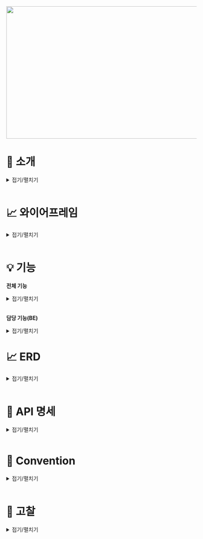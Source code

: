 <img src = "https://user-images.githubusercontent.com/117654450/223961253-bebdd6e8-e467-4c6f-884e-d7fe1e953712.png" height = "350px" width = "680px" allign = "left">


# 📝 소개
<details>
<summary>접기/펼치기</summary>

</br>

* **프로젝트명** : CELOG

* **주제** : 개발자들을 위한 블로그, 벨로그를 클론한 개발자 커뮤니티 사이트입니다. 


* **기간** : 2023년 3월 3일 ~ 2023년 3월 9일


* **팀원**

  * **백엔드** : [강혜광](https://github.com/kingaser), [김우영](https://github.com/micheal1woo), [이상훈](https://github.com/strangehoon)
  * **프론트엔드** : [박정현](https://github.com/swing-park), [남궁윤서](https://github.com/lionloopy)  
  
* **프론트엔드 깃허브** : [Celog front](https://github.com/Celog-clone/Celog-front)

* **STACK** 
  * <img src="https://img.shields.io/badge/java-007396?style=for-the-badge&logo=java&logoColor=white"> <img src="https://img.shields.io/badge/mysql-4479A1?style=for-the-badge&logo=mysql&logoColor=white"> <img src="https://img.shields.io/badge/spring-6DB33F?style=for-the-badge&logo=spring&logoColor=white"> <img src="https://img.shields.io/badge/github-181717?style=for-the-badge&logo=github&logoColor=white"> <img src="https://img.shields.io/badge/git-F05032?style=for-the-badge&logo=git&logoColor=white"> <img src="https://img.shields.io/badge/amazonaws-232F3E?style=for-the-badge&logo=amazonaws&logoColor=white"> <img src = "https://img.shields.io/badge/SpringBoot-6DB33F.svg?&style=for-the-badge&logo=SpringBoot&logoColor=white"> <img src = "https://img.shields.io/badge/Amazon%20S3-569A31.svg?&style=for-the-badge&logo=Amazon%20S3&logoColor=white"> <img src = "https://img.shields.io/badge/Amazon%20RDS-569A31.svg?&style=for-the-badge&logo=Amazon%20RDS&logoColor=white">
</details>

</br>

# 📈 와이어프레임

<details>
<summary>접기/펼치기</summary>

</br>

<img src = "https://user-images.githubusercontent.com/117654450/223966816-e62d740e-988f-4a54-82ac-9c2f74463894.png" height = "350px" width = "680px" allign = "left">


</details>

</br>

# 💡 기능

**전체 기능**
<details>
<summary>접기/펼치기</summary>

</br>

- 로그인 
    - Validation check (아이디, PW 최소 글자 수 등..)
    - 유저 여부 체크
    - Access-Token cookie 저장
- 회원가입
    - Validation check (아이디, PW 최소 글자 수 등…)
    - 유저 중복 체크
- 메인페이지 
    - 전체 게시글 조회
    - 게시글 검색 (keyword)
    - Infinite Scroll (only front)
    - 상세페이지,마이페이지,작성페이지 routing
- 상세페이지 
    - 게시글 조회 (이미지,타이틀,콘텐트,좋아요갯수,리뷰 …)
    - 좋아요 추가, 취소
    - 댓글 작성,수정,삭제
- 마이페이지 
    - 내가 쓴 글 조회
    - 상세페이지 routing
- 작성(수정)페이지 
    - 게시글 작성,수정,삭제
    - 이미지 미리보기

</details>

</br> 


**담당 기능(BE)**
<details>
<summary>접기/펼치기</summary>

</br>

* 강혜광
    * 댓글 작성
    * 댓글 수정
    * 댓글 삭제
    * 좋아요 추가/삭제
    * 마이페이지
* 김우영
    * 로그인 요청
    * 회원 가입
    * 회원 중복 확인
    * 토큰 갱신
    * 스프링 시큐리티
* 이상훈
    * 게시글 작성
    * 게시글 수정
    * 게시글 삭제
    * 게시글 전체 조회
    * 게시글 키워드 검색
* 공통
    * 오류 해결
    * 리펙토링
</details>

# 📈 ERD 
<details>
<summary>접기/펼치기</summary>

</br>

<img src = "https://user-images.githubusercontent.com/117654450/223970363-c1fde9cd-b15a-4eb1-83d8-1b47c1d7a5e9.png" height = "350px" width = "680px" allign = "left"> 
</details>

</br> 

# 📝 API 명세

<details>
<summary>접기/펼치기</summary>
 
 </br>
 
![Celog-API - www notion so](https://user-images.githubusercontent.com/104209781/224022412-bcf6c859-530f-4506-a930-b8c69ce0e652.png)

</details>

</br> 

# 🧐 Convention
<details>
<summary>접기/펼치기</summary>

- ### URL 네이밍 규칙
   
    **1. 명사를 사용한다.**
    
    나쁜 예 : www.fomagran.com/get-users
    좋은 예 : www.fomagran.com/users
    
    **2. 소문자를 사용한다.**
    
    나쁜 예 : www.fomagran.com/Users
    좋은 예 : www.fomagran.com/users
    
    **3. 복수형을 사용한다.**
    
    나쁜 예 : www.fomagran.com/user
    좋은 예 : www.fomagran.com/users
    
    **4. 구분자는 "-"(하이픈)을 사용한다. (카멜 케이스도 허용되지 않음)**
    
    나쁜 예: [www.fomagran.com/](http://www.fomagran.com/)very_good_users
           ,[www.fomagran.com/](http://www.fomagran.com/)veryGoodUsers </br>
    좋은 예 : [www.fomagran.com/](http://www.fomagran.com/)very-good-users
    
    **5. url의 마지막엔 슬래쉬를 포함하지 않음**
    
    나쁜 예 : [www.fomagran.com/](http://www.fomagran.com/)very-good-users/ </br>
    좋은 예 : [www.fomagran.com/](http://www.fomagran.com/)very-good-users
    
    **6. 파일 확장자는 포함하지 않음**
    
    나쁜 예 : [www.fomagran.com/](http://www.fomagran.com/)photos/image.jpg </br>
    좋은 예 : [www.fomagran.com/](http://www.fomagran.com/)photos/image
    
 </br>
    
- ### Git Commit Convention
   
    **`태그 : 제목`의 형태이며, `:`뒤에만 space가 있음에 유의한다.**
    
    - `feat` : 새로운 기능 추가
    - `fix` : 버그 수정
    - `docs` : 문서 수정
    - `style` : 코드 포맷팅, 세미콜론 누락, 코드 변경이 없는 경우
    - `refactor` : 코드 리펙토링
    - `test` : 테스트 코드, 리펙토링 테스트 코드 추가
    - `chore` : 빌드 업무 수정, 패키지 매니저 수정

</br>

-  ### 스프링 네이밍 컨벤션
    - 서비스 클래스 안에서 메서드 명을 작성 할 때는 아래와 같은 접두사를 붙인다.
        
        findOrder() - 조회 유형의 service 메서드
        
        addOrder() - 등록 유형의 service 메서드
        
        modifyOrder() - 변경 유형의 service 메서드
        
        removeOrder() - 삭제 유형의 service 메서드
        
        saveOrder() – 등록/수정/삭제 가 동시에 일어나는 유형의 service 메서드
        
    - 컨트롤러 클래스 안에서 메서드 명을 작성 할 때는 아래와 같은 접미사를 붙인다.
        
        orderList() – 목록 조회 유형의 서비스
        
        orderDetails() – 단 건 상세 조회 유형의 controller 메서드
        
        orderSave() – 등록/수정/삭제 가 동시에 일어나는 유형의 controller 메서드
        
        orderAdd() – 등록만 하는 유형의 controller 메서드
        
        orderModify() – 수정만 하는 유형의 controller 메서드
        
        orderRemove() – 삭제만 하는 유형의 controller 메서드
</details>

</br>

# 🔨 고찰
<details>
<summary>접기/펼치기</summary>

</br>

* **API 명세서의 잦은 수정** : 아직은 정확한 API 명세서의 초기 작성능력이 많이 부족한것을 느낌.
* **프론트와의 소통** : 어느정도 소통이 잘 됐다고 생각하지만 백엔드에서 API관련 수정된 부분을 바로바로 전달해야하는 부분에서 실수가 많아 소통이 조금 안됐다고 생각함.
* **게시글 상세조회 페이지 화면이 나오지 않음** : 게시글과 댓글에서 닉네임이 모두 나와야하는데 게시글의 닉네임과 댓글의 닉네임의 변수가 같아서 화면이 깨짐 → 상세조회 페이지에서만 댓글 닉네임 변수 이름 수정.
* **설정 오류** : IAM의 권한 정책을 설정할 때, 불필요한 정책을 추가하였더니 에러가 발생하였음.  에러 메세지를 구글링해도 나오지 않았음. S3 이미지 업로드시에도 S3 설정 관련해서 오류가 많았는데, EC2나 S3등 과 같은 클라우드 서비스를 사용할때 초기 설정의 중요성을 느꼈음.
</details>

